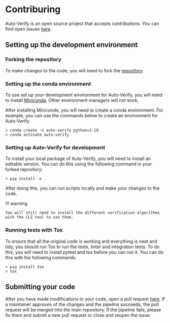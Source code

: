 # Contriburing

Auto-Verify is an open source project that accepts contributions. You can find open issues [here](https://github.com/ADA-research/auto-verify/issues).

## Setting up the development environment

### Forking the repository

To make changes to the code, you will need to fork the [repository](https://github.com/ADA-research/auto-verify).

### Setting up the conda environment

To use set up your development environment for Auto-Verify, you will need to install [Miniconda](https://docs.conda.io/projects/miniconda/en/latest/). Other environment managers will not work.

After installing Miniconde, you will need to create a conda environment. For example, you can use the commands below to create an environment for Auto-Verify.

```
> conda create -n auto-verify python=3.10
> conda activate auto-verify
```

### Setting up Auto-Verify for development

To install your local package of Auto-Verify, you will need to install an editable version. You can do this using the following command in your forked repository:

```
> pip install -e .
```

After doing this, you can run scripts locally and make your changes to the code.

!!! warning

    You will still need to install the different verification algorithms with the CLI tool to use them.

### Running tests with Tox

To ensure that all the original code is working and everything is neat and tidy, you should run Tox to run the tests, linter and integration tests. To do this, you will need to install pytest and tox before you can run it. You can do this with the following commands.

```
> pip install tox
> tox
```

## Submitting your code

After you have made modifications to your code, open a pull request [here](https://github.com/ADA-research/auto-verify/pulls). If a maintainer approves of the changes and the pipeline succeeds, the pull request will be merged into the main repository. If the pipeline fails, please fix them and submit a new pull request or close and reopen the issue.
